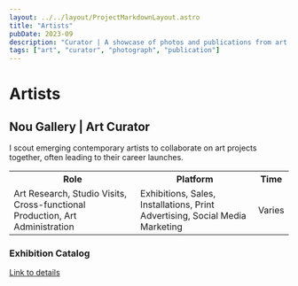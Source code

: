 ```yaml
---
layout: ../../layout/ProjectMarkdownLayout.astro
title: "Artists"
pubDate: 2023-09
description: "Curator | A showcase of photos and publications from art shows I've shaped with artists."
tags: ["art", "curator", "photograph", "publication"]
---
```


# Artists

## Nou Gallery | Art Curator

I scout emerging contemporary artists to collaborate on art projects together, often leading to their career launches.

<table>
<tr>
    <th>Role</th>
    <th>Platform</th>
    <th>Time</th>
</tr>
<tr>
    <td>Art Research, Studio Visits, Cross-functional Production, Art Administration</td>
    <td>Exhibitions, Sales, Installations, Print Advertising, Social Media Marketing</td>
    <td>Varies</td>
</tr>
</table>

### Exhibition Catalog

[Link to details](https://drive.google.com/file/d/1g2m4kS8Wx3Za-4rXVMgQZPeC6gLIh46P/view?usp=drive_link)
